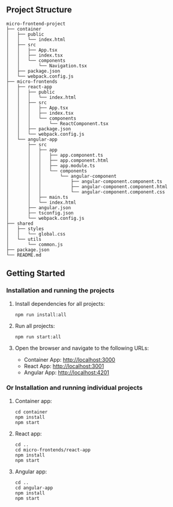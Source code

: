 ## Project Structure

```
micro-frontend-project
├── container
│   ├── public
│   │   └── index.html
│   ├── src
│   │   ├── App.tsx
│   │   ├── index.tsx
│   │   └── components
│   │       └── Navigation.tsx
│   ├── package.json
│   └── webpack.config.js
├── micro-frontends
│   ├── react-app
│   │   ├── public
│   │   │   └── index.html
│   │   ├── src
│   │   │   ├── App.tsx
│   │   │   ├── index.tsx
│   │   │   └── components
│   │   │       └── ReactComponent.tsx
│   │   ├── package.json
│   │   └── webpack.config.js
│   └── angular-app
│       ├── src
│       │   ├── app
│       │   │   ├── app.component.ts
│       │   │   ├── app.component.html
│       │   │   ├── app.module.ts
│       │   │   └── components
│       │   │       └── angular-component
│       │   │           ├── angular-component.component.ts
│       │   │           ├── angular-component.component.html
│       │   │           └── angular-component.component.css
│       │   ├── main.ts
│       │   └── index.html
│       ├── angular.json
│       ├── tsconfig.json
│       └── webpack.config.js
├── shared
│   ├── styles
│   │   └── global.css
│   └── utils
│       └── common.js
├── package.json
└── README.md
```

## Getting Started

### Installation and running the projects

1. Install dependencies for all projects:
   ```
   npm run install:all
   ```
2. Run all projects:
   ```
   npm run start:all
   ```

2. Open the browser and navigate to the following URLs:
   - Container App: [http://localhost:3000](http://localhost:3000)
   - React App: [http://localhost:3001](http://localhost:3001)
   - Angular App: [http://localhost:4201](http://localhost:4201)


### Or Installation and running individual projects

1. Container app:
   ```
   cd container
   npm install
   npm start
   ```

2. React app:
   ```
   cd ..
   cd micro-frontends/react-app
   npm install
   npm start
   ```

3. Angular app:
   ```
   cd ..
   cd angular-app
   npm install
   npm start
   ```
